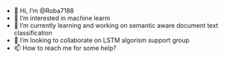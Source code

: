 - 👋 Hi, I’m @Roba7188
- 👀 I’m interested in machine learni
- 🌱 I’m currently learning and working on semantic aware document text classification
- 💞️ I’m looking to collaborate on LSTM algorism support group
- 📫 How to reach me for some help?

<!---
Roba7188/Roba7188 is a ✨ special ✨ repository because its `README.md` (this file) appears on your GitHub profile.
You can click the Preview link to take a look at your changes.
--->
